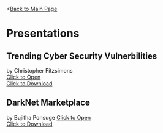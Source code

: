 <[Back to Main Page](https://github.com/ChristopherFitzsimons/WorldSkills2022Cybersecurity)

# Presentations

## Trending Cyber Security Vulnerbilities
by Christopher Fitzsimons  
[Click to Open](https://github.com/ChristopherFitzsimons/WorldSkills2022Cybersecurity/blob/main/Presentations/WroldSkills%20Presentation%20Cybersecurity.pdf)  
[Click to Download](https://github.com/ChristopherFitzsimons/WorldSkills2022Cybersecurity/raw/main/Presentations/WroldSkills%20Presentation%20Cybersecurity.pdf)  

## DarkNet Marketplace
by Bujitha Ponsuge
[Click to Open](https://github.com/ChristopherFitzsimons/WorldSkills2022Cybersecurity)  
[Click to Download](https://github.com/ChristopherFitzsimons/WorldSkills2022Cybersecurity)  

